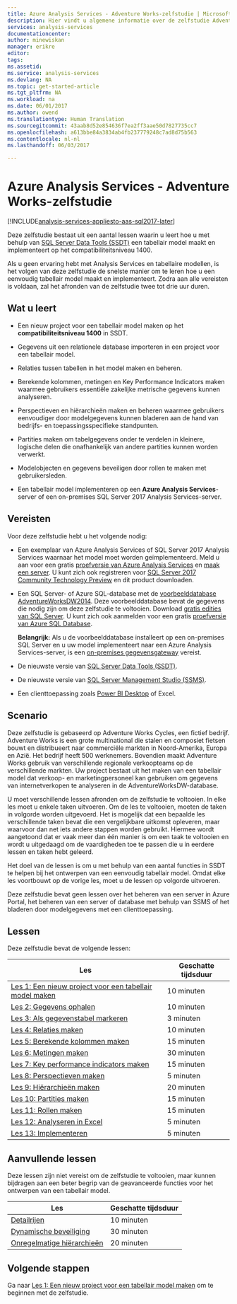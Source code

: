 ```yaml
---
title: Azure Analysis Services - Adventure Works-zelfstudie | Microsoft Docs
description: Hier vindt u algemene informatie over de zelfstudie Adventure Works voor Azure Analysis Services
services: analysis-services
documentationcenter: 
author: minewiskan
manager: erikre
editor: 
tags: 
ms.assetid: 
ms.service: analysis-services
ms.devlang: NA
ms.topic: get-started-article
ms.tgt_pltfrm: NA
ms.workload: na
ms.date: 06/01/2017
ms.author: owend
ms.translationtype: Human Translation
ms.sourcegitcommit: 43aab8d52e854636f7ea2ff3aae50d7827735cc7
ms.openlocfilehash: a613bbe84a3834ab4fb237779248c7ad8d75b563
ms.contentlocale: nl-nl
ms.lasthandoff: 06/03/2017

---
```

# <a name="azure-analysis-services---adventure-works-tutorial"></a>Azure Analysis Services - Adventure Works-zelfstudie

[!INCLUDE[analysis-services-appliesto-aas-sql2017-later](../../../includes/analysis-services-appliesto-aas-sql2017-later.md)]

Deze zelfstudie bestaat uit een aantal lessen waarin u leert hoe u met behulp van [SQL Server Data Tools (SSDT)](https://docs.microsoft.com/sql/ssdt/download-sql-server-data-tools-ssdt) een tabellair model maakt en implementeert op het compatibiliteitsniveau 1400.  

Als u geen ervaring hebt met Analysis Services en tabellaire modellen, is het volgen van deze zelfstudie de snelste manier om te leren hoe u een eenvoudig tabellair model maakt en implementeert. Zodra aan alle vereisten is voldaan, zal het afronden van de zelfstudie twee tot drie uur duren.  
  
## <a name="what-you-learn"></a>Wat u leert   
  
-   Een nieuw project voor een tabellair model maken op het **compatibiliteitsniveau 1400** in SSDT.
  
-   Gegevens uit een relationele database importeren in een project voor een tabellair model.  
  
-   Relaties tussen tabellen in het model maken en beheren.  
  
-   Berekende kolommen, metingen en Key Performance Indicators maken waarmee gebruikers essentiële zakelijke metrische gegevens kunnen analyseren.  
  
-   Perspectieven en hiërarchieën maken en beheren waarmee gebruikers eenvoudiger door modelgegevens kunnen bladeren aan de hand van bedrijfs- en toepassingsspecifieke standpunten.  
  
-   Partities maken om tabelgegevens onder te verdelen in kleinere, logische delen die onafhankelijk van andere partities kunnen worden verwerkt.  
  
-   Modelobjecten en gegevens beveiligen door rollen te maken met gebruikersleden.  
  
-   Een tabellair model implementeren op een **Azure Analysis Services**-server of een on-premises SQL Server 2017 Analysis Services-server.  
  
## <a name="prerequisites"></a>Vereisten  
Voor deze zelfstudie hebt u het volgende nodig:  
  
-   Een exemplaar van Azure Analysis Services of SQL Server 2017 Analysis Services waarnaar het model moet worden geïmplementeerd. Meld u aan voor een gratis [proefversie van Azure Analysis Services](https://azure.microsoft.com/services/analysis-services/) en [maak een server](../analysis-services-create-server.md). U kunt zich ook registreren voor [SQL Server 2017 Community Technology Preview](https://www.microsoft.com/evalcenter/evaluate-sql-server-vnext-ctp) en dit product downloaden. 

-   Een SQL Server- of Azure SQL-database met de [voorbeelddatabase AdventureWorksDW2014](http://go.microsoft.com/fwlink/?LinkID=335807). Deze voorbeelddatabase bevat de gegevens die nodig zijn om deze zelfstudie te voltooien. Download [gratis edities van SQL Server](https://www.microsoft.com/sql-server/sql-server-downloads). U kunt zich ook aanmelden voor een gratis [proefversie van Azure SQL Database](https://azure.microsoft.com/services/sql-database/). 

    **Belangrijk:** Als u de voorbeelddatabase installeert op een on-premises SQL Server en u uw model implementeert naar een Azure Analysis Services-server, is een [on-premises gegevensgateway](../analysis-services-gateway.md) vereist.

-   De nieuwste versie van [SQL Server Data Tools (SSDT)](https://msdn.microsoft.com/library/mt204009.aspx).

-   De nieuwste versie van [SQL Server Management Studio (SSMS)](https://docs.microsoft.com/sql/ssms/download-sql-server-management-studio-ssms).    

-   Een clienttoepassing zoals [Power BI Desktop](https://powerbi.microsoft.com/desktop/) of Excel. 

## <a name="scenario"></a>Scenario  
Deze zelfstudie is gebaseerd op Adventure Works Cycles, een fictief bedrijf. Adventure Works is een grote multinational die stalen en composiet fietsen bouwt en distribueert naar commerciële markten in Noord-Amerika, Europa en Azië. Het bedrijf heeft 500 werknemers. Bovendien maakt Adventure Works gebruik van verschillende regionale verkoopteams op de verschillende markten. Uw project bestaat uit het maken van een tabellair model dat verkoop- en marketingpersoneel kan gebruiken om gegevens van internetverkopen te analyseren in de AdventureWorksDW-database.  
  
U moet verschillende lessen afronden om de zelfstudie te voltooien. In elke les moet u enkele taken uitvoeren. Om de les te voltooien, moeten de taken in volgorde worden uitgevoerd. Het is mogelijk dat een bepaalde les verschillende taken bevat die een vergelijkbare uitkomst opleveren, maar waarvoor dan net iets andere stappen worden gebruikt. Hiermee wordt aangetoond dat er vaak meer dan één manier is om een taak te voltooien en wordt u uitgedaagd om de vaardigheden toe te passen die u in eerdere lessen en taken hebt geleerd.  
  
Het doel van de lessen is om u met behulp van een aantal functies in SSDT te helpen bij het ontwerpen van een eenvoudig tabellair model. Omdat elke les voortbouwt op de vorige les, moet u de lessen op volgorde uitvoeren.
  
Deze zelfstudie bevat geen lessen over het beheren van een server in Azure Portal, het beheren van een server of database met behulp van SSMS of het bladeren door modelgegevens met een clienttoepassing. 


## <a name="lessons"></a>Lessen  
Deze zelfstudie bevat de volgende lessen:  
  
|Les|Geschatte tijdsduur|  
|----------|------------------------------|  
|[Les 1: Een nieuw project voor een tabellair model maken](../tutorials/aas-lesson-1-create-a-new-tabular-model-project.md)|10 minuten|  
|[Les 2: Gegevens ophalen](../tutorials/aas-lesson-2-get-data.md)|10 minuten|  
|[Les 3: Als gegevenstabel markeren](../tutorials/aas-lesson-3-mark-as-date-table.md)|3 minuten|  
|[Les 4: Relaties maken](../tutorials/aas-lesson-4-create-relationships.md)|10 minuten|  
|[Les 5: Berekende kolommen maken](../tutorials/aas-lesson-5-create-calculated-columns.md)|15 minuten|
|[Les 6: Metingen maken](../tutorials/aas-lesson-6-create-measures.md)|30 minuten|  
|[Les 7: Key performance indicators maken](../tutorials/aas-lesson-7-create-key-performance-indicators.md)|15 minuten|  
|[Les 8: Perspectieven maken](../tutorials/aas-lesson-8-create-perspectives.md)|5 minuten|  
|[Les 9: Hiërarchieën maken](../tutorials/aas-lesson-9-create-hierarchies.md)|20 minuten|  
|[Les 10: Partities maken](../tutorials/aas-lesson-10-create-partitions.md)|15 minuten|  
|[Les 11: Rollen maken](../tutorials/aas-lesson-11-create-roles.md)|15 minuten|  
|[Les 12: Analyseren in Excel](../tutorials/aas-lesson-12-analyze-in-excel.md)|5 minuten| 
|[Les 13: Implementeren](../tutorials/aas-lesson-13-deploy.md)|5 minuten|  
  
## <a name="supplemental-lessons"></a>Aanvullende lessen  
Deze lessen zijn niet vereist om de zelfstudie te voltooien, maar kunnen bijdragen aan een beter begrip van de geavanceerde functies voor het ontwerpen van een tabellair model.  
  
|Les|Geschatte tijdsduur|  
|----------|------------------------------|  
|[Detailrijen](../tutorials/aas-supplemental-lesson-detail-rows.md)|10 minuten|
|[Dynamische beveiliging](../tutorials/aas-supplemental-lesson-dynamic-security.md)|30 minuten|
|[Onregelmatige hiërarchieën](../tutorials/aas-supplemental-lesson-ragged-hierarchies.md)|20 minuten| 

  
## <a name="next-steps"></a>Volgende stappen  
Ga naar [Les 1: Een nieuw project voor een tabellair model maken](../tutorials/aas-lesson-1-create-a-new-tabular-model-project.md) om te beginnen met de zelfstudie.  
  
  
  



